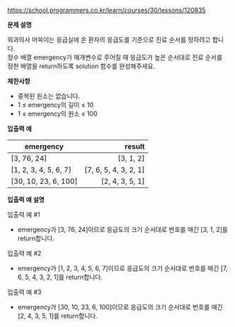 https://school.programmers.co.kr/learn/courses/30/lessons/120835

**문제 설명**

외과의사 머쓱이는 응급실에 온 환자의 응급도를 기준으로 진료 순서를 정하려고 합니다. <br> 
정수 배열 emergency가 매개변수로 주어질 때 응급도가 높은 순서대로 진료 순서를 <br> 
정한 배열을 return하도록 solution 함수를 완성해주세요.

**제한사항**

- 중복된 원소는 없습니다.
- 1 ≤ emergency의 길이 ≤ 10
- 1 ≤ emergency의 원소 ≤ 100

**입출력 예**

| emergency             |                	result |
|-----------------------|-----------------------:|
| [3, 76, 24]           |             	[3, 1, 2] |
| [1, 2, 3, 4, 5, 6, 7] | 	[7, 6, 5, 4, 3, 2, 1] |
| [30, 10, 23, 6, 100]  |       	[2, 4, 3, 5, 1] |

**입출력 예 설명**

입출력 예 #1

- emergency가 [3, 76, 24]이므로 응급도의 크기 순서대로 번호를 매긴 [3, 1, 2]를 return합니다.

입출력 예 #2

- emergency가 [1, 2, 3, 4, 5, 6, 7]이므로 응급도의 크기 순서대로 번호를 매긴 [7, 6, 5, 4, 3, 2, 1]를 return합니다.

입출력 예 #3

- emergency가 [30, 10, 23, 6, 100]이므로 응급도의 크기 순서대로 번호를 매긴 [2, 4, 3, 5, 1]를 return합니다.